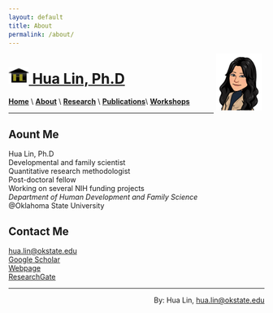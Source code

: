 ```yaml
---
layout: default
title: About
permalink: /about/
---
```


<a href="http://drhualin.github.io"><img style="float: right; width: 90px; margin: 0px 5px 20px" src="/images/Me_regards1.png">
<h1> <img style="float: center; width: 40px; margin: 0px 0px 0px" src="/images/logo-goldB.jpg">  Hua Lin, Ph.D </h1>

  
[**Home**](/)  \ [**About**](/about) \ [**Research**](/research) \ [**Publications**](/publications.md)\ [**Workshops**](/workshops) 

***********

## Aount Me
Hua Lin, Ph.D <br />
Developmental and family scientist <br />
Quantitative research methodologist  <br />
Post-doctoral fellow  <br />
Working on several NIH funding projects  <br />
*Department of Human Development and Family Science* <br />
@Oklahoma State University <br />

## Contact Me
[hua.lin@okstate.edu](mailto:hua.lin@dokstate.edu)  <br />
[Google Scholar](https://scholar.google.com/citations?user=tS3Zw8cAAAAJ&hl=en)  <br />
[Webpage](https://drhualin.github.io/)  <br />
[ResearchGate](https://www.researchgate.net/profile/Hua_Lin30)  <br />

***********************
<h8><div style="text-align: right">By: Hua Lin, hua.lin@okstate.edu</div></h8>
